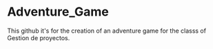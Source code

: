 # Adventure_Game
This github it's for the creation of an adventure game for the classs of Gestion de proyectos. 
